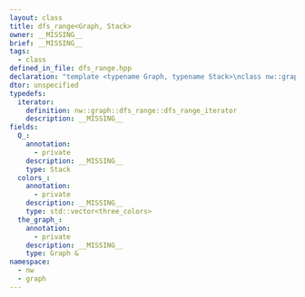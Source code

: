```yaml
---
layout: class
title: dfs_range<Graph, Stack>
owner: __MISSING__
brief: __MISSING__
tags:
  - class
defined_in_file: dfs_range.hpp
declaration: "template <typename Graph, typename Stack>\nclass nw::graph::dfs_range;"
dtor: unspecified
typedefs:
  iterator:
    definition: nw::graph::dfs_range::dfs_range_iterator
    description: __MISSING__
fields:
  Q_:
    annotation:
      - private
    description: __MISSING__
    type: Stack
  colors_:
    annotation:
      - private
    description: __MISSING__
    type: std::vector<three_colors>
  the_graph_:
    annotation:
      - private
    description: __MISSING__
    type: Graph &
namespace:
  - nw
  - graph
---
```


